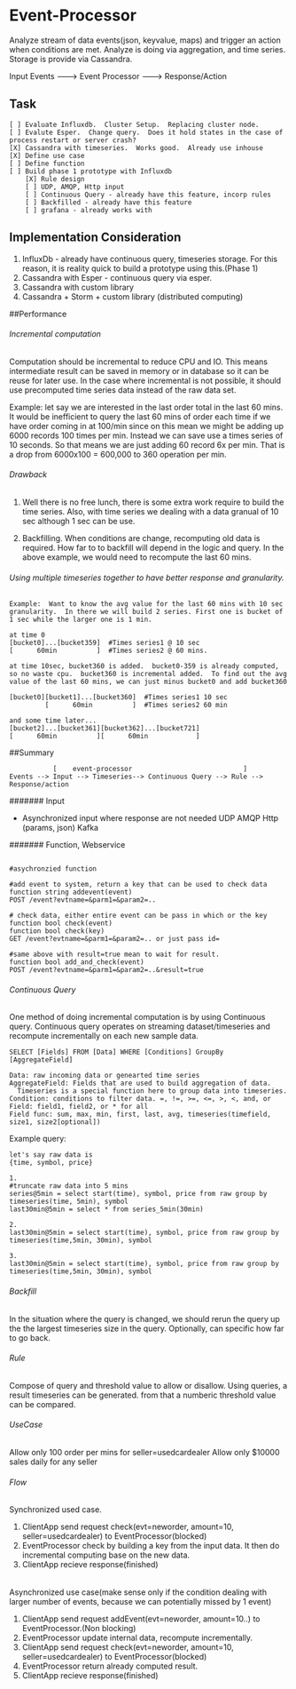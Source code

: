Event-Processor
===============
Analyze stream of data events(json, keyvalue, maps) and trigger an action when conditions are met.
Analyze is doing via aggregation, and time series.  Storage is provide via Cassandra.

Input Events ---> Event Processor ---> Response/Action

## Task
```
[ ] Evaluate Influxdb.  Cluster Setup.  Replacing cluster node.
[ ] Evalute Esper.  Change query.  Does it hold states in the case of process restart or server crash?
[X] Cassandra with timeseries.  Works good.  Already use inhouse
[X] Define use case
[ ] Define function
[ ] Build phase 1 prototype with Influxdb
    [X] Rule design
    [ ] UDP, AMQP, Http input
    [ ] Continuous Query - already have this feature, incorp rules
    [ ] Backfilled - already have this feature
    [ ] grafana - already works with
```

## Implementation Consideration
1. InfluxDb - already have continuous query, timeseries storage.  For this reason, it is reality quick to build a prototype using this.(Phase 1)
2. Cassandra with Esper - continuous query via esper.
3. Cassandra with custom library 
4. Cassandra + Storm + custom library (distributed computing)  

##Performance
###### Incremental computation
Computation should be incremental to reduce CPU and IO.  This means intermediate result can be saved in memory or in database so it can be reuse for later use.  In the case where incremental is not possible, it should use precomputed time series data instead of the raw data set.  

Example: let say we are interested in the last order total in the last 60 mins.  It would be inefficient to query the last 60 mins of order each time if we have order coming in at 100/min since on this mean we might be adding up 6000 records 100 times per min.  Instead we can save use a times series of 10 seconds.  So that means we are just adding 60 record 6x per min.  That is a drop from 6000x100 = 600,000 to 360 operation per min.

###### Drawback
1. Well there is no free lunch, there is some extra work require to build the time series.  Also, with time series we dealing with a data granual of 10 sec although 1 sec can be use.

2. Backfilling.  When conditions are change, recomputing old data is required.  How far to to backfill will depend in the logic and query.  In the above example, we would need to recompute the last 60 mins.

###### Using multiple timeseries together to have better response and granularity.
```
Example:  Want to know the avg value for the last 60 mins with 10 sec granularity.  In there we will build 2 series. First one is bucket of 1 sec while the larger one is 1 min.

at time 0
[bucket0]...[bucket359]  #Times series1 @ 10 sec
[      60min          ]  #Times series2 @ 60 mins. 

at time 10sec, bucket360 is added.  bucket0-359 is already computed, so no waste cpu.  bucket360 is incremental added.  To find out the avg value of the last 60 mins, we can just minus bucket0 and add bucket360

[bucket0][bucket1]...[bucket360]  #Times series1 10 sec
         [      60min          ]  #Times series2 60 min

and some time later...
[bucket2]...[bucket361][bucket362]...[bucket721]
[      60min          ][      60min            ]
```

##Summary
````
           [    event-processor                            ]
Events --> Input --> Timeseries--> Continuous Query --> Rule --> Response/action
````

####### Input
* Asynchronized input where response are not needed
UDP
AMQP
Http (params, json)
Kafka

####### Function, Webservice

```

#asychronzied function

#add event to system, return a key that can be used to check data
function string addevent(event) 
POST /event?evtname=&parm1=&param2=..

# check data, either entire event can be pass in which or the key
function bool check(event)
function bool check(key)
GET /event?evtname=&parm1=&param2=.. or just pass id=

#same above with result=true mean to wait for result.
function bool add_and_check(event)
POST /event?evtname=&parm1=&param2=..&result=true

```
###### Continuous Query
One method of doing incremental computation is by using Continuous query.  Continuous query operates on streaming dataset/timeseries and recompute incrementally on each new sample data.  

```
SELECT [Fields] FROM [Data] WHERE [Conditions] GroupBy [AggregateField]

Data: raw incoming data or genearted time series 
AggregateField: Fields that are used to build aggregation of data.
  Timeseries is a special function here to group data into timeseries.
Condition: conditions to filter data. =, !=, >=, <=, >, <, and, or 
Field: field1, field2, or * for all
Field func: sum, max, min, first, last, avg, timeseries(timefield, size1, size2[optional])
```


Example query:
```
let's say raw data is 
{time, symbol, price}

1.
#truncate raw data into 5 mins
series@5min = select start(time), symbol, price from raw group by timeseries(time, 5min), symbol
last30min@5min = select * from series_5min(30min) 

2.
last30min@5min = select start(time), symbol, price from raw group by timeseries(time,5min, 30min), symbol

3.
last30min@5min = select start(time), symbol, price from raw group by timeseries(time,5min, 30min), symbol
```

###### Backfill
In the situation where the query is changed, we should rerun the query up the the largest timeseries size in the query.  Optionally, can specific how far to go back.

###### Rule
Compose of query and threshold value to allow or disallow. Using queries, a result timeseries can be generated.  from that a numberic threshold value can be compared.

###### UseCase
Allow only 100 order per mins for seller=usedcardealer
Allow only $10000 sales daily for any seller

###### Flow
Synchronized used case.
1. ClientApp send request check(evt=neworder, amount=10, seller=usedcardealer) to EventProcessor(blocked)
2. EventProcessor check by building a key from the input data.  It then do incremental computing base on the new data.
3. ClientApp recieve response(finished)

######
Asynchronized use case(make sense only if the condition dealing with larger number of events, because we can potentially missed by 1 event)
1. ClientApp send request addEvent(evt=neworder, amount=10..) to EventProcessor.(Non blocking)
2. EventProcessor update internal data, recompute incrementally.
3. ClientApp send request check(evt=neworder, amount=10, seller=usedcardealer) to EventProcessor(blocked)
4. EventProcessor return already computed result.
5. ClientApp recieve response(finished)

